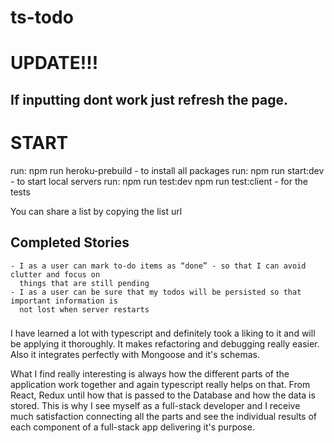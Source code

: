 # ts-todo

# UPDATE!!!
## If inputting dont work just refresh the page.

# START

  run: npm run heroku-prebuild 
    - to install all packages
  run: npm run start:dev
    - to start local servers
  run: npm run test:dev
       npm run test:client
    - for the tests

You can share a list by copying the list url


## Completed Stories

    - I as a user can mark to-do items as “done” - so that I can avoid clutter and focus on 
      things that are still pending
    - I as a user can be sure that my todos will be persisted so that important information is 
      not lost when server restarts 
      
### 
I have learned a lot with typescript and definitely took a liking to it and will be applying it thoroughly. It makes refactoring and debugging really easier. Also it integrates perfectly with Mongoose and it's schemas. 

What I find really interesting is always how the different parts of the application work together and again typescript really helps on that. From React, Redux until how that is passed to the Database and how the data is stored. This is why I see myself as a full-stack developer and I receive much satisfaction connecting all the parts and see the individual results of each component of a full-stack app delivering it's purpose.
